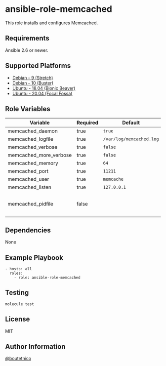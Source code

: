 ansible-role-memcached
======================

This role installs and configures Memcached.

Requirements
------------

Ansible 2.6 or newer.

Supported Platforms
-------------------

- [Debian - 9 (Stretch)](https://wiki.debian.org/DebianStretch)
- [Debian - 10 (Buster)](https://wiki.debian.org/DebianBuster)
- [Ubuntu - 18.04 (Bionic Beaver)](http://releases.ubuntu.com/18.04/)
- [Ubuntu - 20.04 (Focal Fossa)](http://releases.ubuntu.com/20.04/)

Role Variables
--------------

| Variable                     | Required | Default                         | Choices   | Comments                                      |
|------------------------------|----------|---------------------------------|-----------|-----------------------------------------------|
| memcached_daemon             | true     | `true`                          | boolean   |                                               |
| memcached_logfile            | true     | `/var/log/memcached.log`        | string    |                                               |
| memcached_verbose            | true     | `false`                         | boolean   |                                               |
| memcached_more_verbose       | true     | `false`                         | boolean   |                                               |
| memcached_memory             | true     | `64`                            | integer   |                                               |
| memcached_port               | true     | `11211`                         | integer   |                                               |
| memcached_user               | true     | `memcache`                      | string    |                                               |
| memcached_listen             | true     | `127.0.0.1`                     | string    |                                               |
| memcached_pidfile            | false    |                                 | string    | OS-specific. See `vars/*.yml`                 |

Dependencies
------------

None

Example Playbook
----------------

    - hosts: all
      roles:
        - role: ansible-role-memcached

Testing
-------

    molecule test

License
-------

MIT

Author Information
------------------

[@boutetnico](https://github.com/boutetnico)
